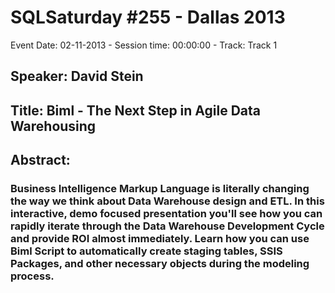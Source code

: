 # SQLSaturday #255 - Dallas 2013
Event Date: 02-11-2013 - Session time: 00:00:00 - Track: Track 1
## Speaker: David Stein
## Title: Biml - The Next Step in Agile Data Warehousing
## Abstract:
### Business Intelligence Markup Language is literally changing the way we think about Data Warehouse design and ETL. In this interactive, demo focused presentation you'll see how you can rapidly iterate through the Data Warehouse Development Cycle and provide ROI almost immediately.  Learn how you can use Biml Script to automatically create staging tables, SSIS Packages, and other necessary objects during the modeling process. 
